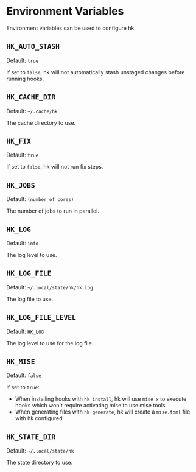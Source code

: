 # Environment Variables

Environment variables can be used to configure hk.

## `HK_AUTO_STASH`

Default: `true`

If set to `false`, hk will not automatically stash unstaged changes before running hooks.

## `HK_CACHE_DIR`

Default: `~/.cache/hk`

The cache directory to use.

## `HK_FIX`

Default: `true`

If set to `false`, hk will not run fix steps.

## `HK_JOBS`

Default: `(number of cores)`

The number of jobs to run in parallel.

## `HK_LOG`

Default: `info`

The log level to use.

## `HK_LOG_FILE`

Default: `~/.local/state/hk/hk.log`

The log file to use.

## `HK_LOG_FILE_LEVEL`

Default: `HK_LOG`

The log level to use for the log file.

## `HK_MISE`

Default: `false`

If set to `true`:
- When installing hooks with `hk install`, hk will use `mise x` to execute hooks which won't require activating mise to use mise tools
- When generating files with `hk generate`, hk will create a `mise.toml` file with hk configured

## `HK_STATE_DIR`

Default: `~/.local/state/hk`

The state directory to use.
